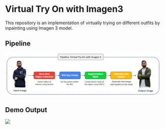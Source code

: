 # Virtual Try On with Imagen3
This repository is an implementation of virtually trying on different outfits by inpainting using Imagen 3 model.

## Pipeline
<img src="https://github.com/NSTiwari/Virtual-Try-On-Imagen3/blob/main/assets/Imagen3_Pipeline.png"/>


## Demo Output
<img src="https://github.com/NSTiwari/Virtual-Try-On-Imagen3/blob/main/assets/Imagen3_Virtual_Try_On.gif"/>
